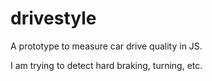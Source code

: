 # drivestyle
A prototype to measure car drive quality in JS.

I am trying to detect hard braking, turning, etc.
